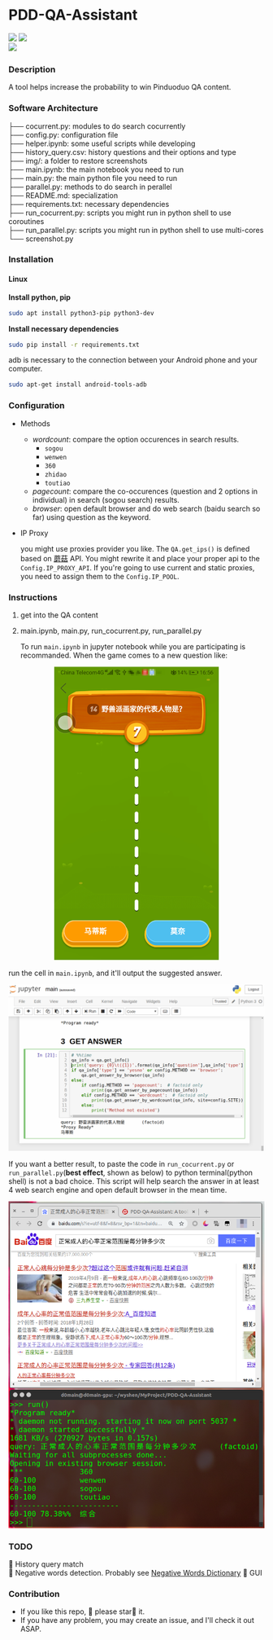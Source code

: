 



# PDD-QA-Assistant

![](https://img.shields.io/badge/python-v3.5-blue?style=plastic) ![](https://img.shields.io/badge/dependencies-up%20to%20date-brightgreen)  
![](https://img.shields.io/badge/platform-linux%20%7C%20win-lightgrey)

### Description

A tool helps increase the probability to win Pinduoduo QA content.



### Software Architecture


├── cocurrent.py: modules to do search cocurrently  
├── config.py: configuration file  
├── helper.ipynb: some useful scripts while developing  
├── history_query.csv: history questions and their options and type  
├── img/: a folder to restore screenshots  
├── main.ipynb: the main notebook you need to run  
├── main.py:  the main python file you need to run  
├── parallel.py: methods to do search in perallel  
├── README.md: specialization  
├── requirements.txt: necessary dependencies  
├── run_cocurrent.py: scripts you might run in python shell to use coroutines  
├── run_parallel.py: scripts you might run in python shell to use multi-cores  
└── screenshot.py  



### Installation

#### Linux

**Install python, pip**

```bash
sudo apt install python3-pip python3-dev
```

 **Install necessary dependencies**

```bash
sudo pip install -r requirements.txt
```

adb is necessary to the connection between your Android phone and your computer.

```bash
sudo apt-get install android-tools-adb
```

### Configuration

- Methods

  - *wordcount*: compare the option occurences in search results.
    - `sogou`
    - `wenwen`
    - `360`
    - `zhidao`
    - `toutiao`
  - *pagecount*: compare the co-occurences (question and 2 options in individual)  in search (sogou search) results.
  - *browser*: open default browser and do web search (baidu search so far) using question as the keyword.

- IP Proxy

  you might use proxies provider you like. The `QA.get_ips()` is defined based on [蘑菇](http://www.moguproxy.com) API. You might rewrite it and place your proper api to the `Config.IP_PROXY_API`. If you're going to use current and static proxies, you need to assign them to the `Config.IP_POOL`.

### Instructions

1. get into the QA content 

2. main.ipynb, main.py, run_cocurrent.py, run_parallel.py

    To run `main.ipynb` in jupyter notebook while you are participating is recommanded. When the game comes to a new question like:  

  <div align=center><img src="./screenshot_android.png" alt="screenshot_android" width="324" height="576"></div>

  

   run the cell in `main.ipynb`, and it'll output the suggested answer.  

   <div align=center><img src="./screenshot_nb.png" alt="screenshot_notebook"></div>

  


If you want a better result, to paste the code in `run_cocurrent.py` or `run_parallel.py`(**best effect**, shown as below) to python terminal(python shell) is not a bad choice. This script will help search the answer in at least 4 web search engine and open default browser in the mean time.
<div align=center><img src="./screenshot_parallel.png" alt="screenshot_parallel"　width="576"></div>

### TODO
:black_square_button: History query match  
:black_square_button: Negative words detection. Probably see [Negative Words Dictionary](https://github.com/guotong1988/chinese_dictionary/blob/master/dict_negative.txt)
:black_square_button: GUI
   

### Contribution
- If you like this repo, :heartbeat: please star:star2: it.
- If you have any problem, you may create an issue, and I'll check it out ASAP.




